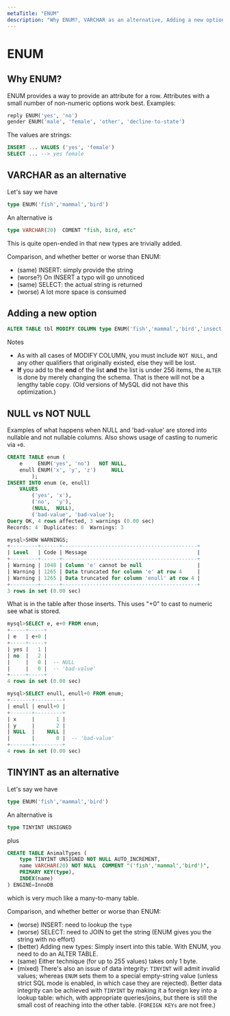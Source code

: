 ```yaml
---
metaTitle: "ENUM"
description: "Why ENUM?, VARCHAR as an alternative, Adding a new option, NULL vs NOT NULL, TINYINT as an alternative"
---
```


# ENUM



## Why ENUM?


ENUM provides a way to provide an attribute for a row.  Attributes with a small number of non-numeric options work best.  Examples:

```sql
reply ENUM('yes', 'no')
gender ENUM('male', 'female', 'other', 'decline-to-state')

```

The values are strings:

```sql
INSERT ... VALUES ('yes', 'female')
SELECT ... --> yes female

```



## VARCHAR as an alternative


Let's say we have

```sql
type ENUM('fish','mammal','bird')

```

An alternative is

```sql
type VARCHAR(20)  COMENT "fish, bird, etc"

```

This is quite open-ended in that new types are trivially added.

Comparison, and whether better or worse than ENUM:

- (same) INSERT: simply provide the string
- (worse?) On INSERT a typo will go unnoticed
- (same) SELECT: the actual string is returned
- (worse) A lot more space is consumed



## Adding a new option


```sql
ALTER TABLE tbl MODIFY COLUMN type ENUM('fish','mammal','bird','insect');

```

Notes

- As with all cases of MODIFY COLUMN, you must include `NOT NULL`, and any other qualifiers that originally existed, else they will be lost.
- **If** you add to the **end** of the list **and** the list is under 256 items, the `ALTER` is done by merely changing the schema.  That is there will not be a lengthy table copy.  (Old versions of MySQL did not have this optimization.)



## NULL vs NOT NULL


Examples of what happens when NULL and 'bad-value' are stored into nullable and not nullable columns.  Also shows usage of casting to numeric via `+0`.

```sql
CREATE TABLE enum (
    e     ENUM('yes', 'no')   NOT NULL,
    enull ENUM('x', 'y', 'z')     NULL
        );
INSERT INTO enum (e, enull)
    VALUES
        ('yes', 'x'),
        ('no',  'y'),
        (NULL,  NULL),
        ('bad-value', 'bad-value');
Query OK, 4 rows affected, 3 warnings (0.00 sec)
Records: 4  Duplicates: 0  Warnings: 3

mysql>SHOW WARNINGS;
+---------+------+--------------------------------------------+
| Level   | Code | Message                                    |
+---------+------+--------------------------------------------+
| Warning | 1048 | Column 'e' cannot be null                  | 
| Warning | 1265 | Data truncated for column 'e' at row 4     |
| Warning | 1265 | Data truncated for column 'enull' at row 4 |
+---------+------+--------------------------------------------+
3 rows in set (0.00 sec)

```

What is in the table after those inserts.  This uses "+0" to cast to numeric see what is stored.

```sql
mysql>SELECT e, e+0 FROM enum;
+-----+-----+
| e   | e+0 |
+-----+-----+
| yes |   1 |
| no  |   2 |
|     |   0 |  -- NULL
|     |   0 |  -- 'bad-value'
+-----+-----+
4 rows in set (0.00 sec)

mysql>SELECT enull, enull+0 FROM enum;
+-------+---------+
| enull | enull+0 |
+-------+---------+
| x     |       1 |
| y     |       2 |
| NULL  |    NULL |
|       |       0 |  -- 'bad-value'
+-------+---------+
4 rows in set (0.00 sec)

```



## TINYINT as an alternative


Let's say we have

```sql
type ENUM('fish','mammal','bird')

```

An alternative is

```sql
type TINYINT UNSIGNED

```

plus

```sql
CREATE TABLE AnimalTypes (
    type TINYINT UNSIGNED NOT NULL AUTO_INCREMENT,
    name VARCHAR(20) NOT NULL  COMMENT "('fish','mammal','bird')",
    PRIMARY KEY(type),
    INDEX(name)
) ENGINE=InnoDB

```

which is very much like a many-to-many table.

Comparison, and whether better or worse than ENUM:

- (worse) INSERT:  need to lookup the `type`
- (worse) SELECT:  need to JOIN to get the string (ENUM gives you the string with no effort)
- (better) Adding new types:  Simply insert into this table.  With ENUM, you need to do an ALTER TABLE.
- (same) Either technique (for up to 255 values) takes only 1 byte.
- (mixed) There's also an issue of data integrity: `TINYINT` will admit invalid values; whereas `ENUM` sets them to a special empty-string value (unless strict SQL mode is enabled, in which case they are rejected). Better data integrity can be achieved with `TINYINT` by making it a foreign key into a lookup table: which, with appropriate queries/joins, but there is still the small cost of reaching into the other table.  (`FOREIGN KEYs` are not free.)

